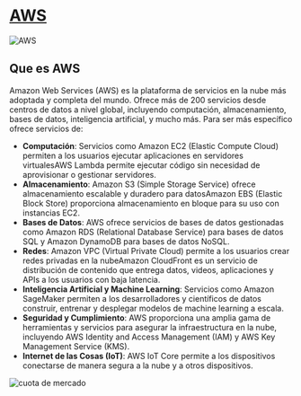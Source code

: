 # [AWS](https://aws.amazon.com/)

![AWS](https://logohistory.net/wp-content/uploads/2023/06/AWS-Emblem.png)

## Que es **AWS**

Amazon Web Services (AWS) es la plataforma de servicios en la nube más adoptada y completa del mundo. Ofrece más de 200 servicios desde centros de datos a nivel global, incluyendo computación, almacenamiento, bases de datos, inteligencia artificial, y mucho más. Para ser más específico ofrece servicios de:

- **Computación**: Servicios como Amazon EC2 (Elastic Compute Cloud) permiten a los usuarios ejecutar aplicaciones en servidores virtualesAWS Lambda permite ejecutar código sin necesidad de aprovisionar o gestionar servidores.
- **Almacenamiento**: Amazon S3 (Simple Storage Service) ofrece almacenamiento escalable y duradero para datosAmazon EBS (Elastic Block Store) proporciona almacenamiento en bloque para su uso con instancias EC2.
- **Bases de Datos**: AWS ofrece servicios de bases de datos gestionadas como Amazon RDS (Relational Database Service) para bases de datos SQL y Amazon DynamoDB para bases de datos NoSQL.
- **Redes**: Amazon VPC (Virtual Private Cloud) permite a los usuarios crear redes privadas en la nubeAmazon CloudFront es un servicio de distribución de contenido que entrega datos, videos, aplicaciones y APIs a los usuarios con baja latencia.
- **Inteligencia Artificial y Machine Learning**: Servicios como Amazon SageMaker permiten a los desarrolladores y científicos de datos construir, entrenar y desplegar modelos de machine learning a escala.
- **Seguridad y Cumplimiento**: AWS proporciona una amplia gama de herramientas y servicios para asegurar la infraestructura en la nube, incluyendo AWS Identity and Access Management (IAM) y AWS Key Management Service (KMS).
- **Internet de las Cosas (IoT)**: AWS IoT Core permite a los dispositivos conectarse de manera segura a la nube y a otros dispositivos.

![cuota de mercado](https://cdn.statcdn.com/Infographic/images/normal/18819.jpeg)
